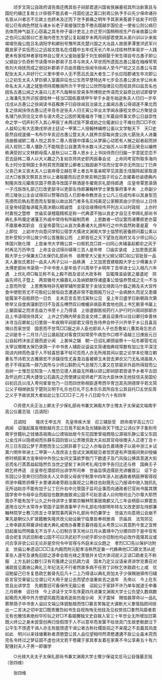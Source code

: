 <!-- { "loadSidebar": true } -->
　　顷岁文简公自政府请告南还携其伯子祠部君道兴国省族展墓视其所治新第且与国伦约婚迁复故土计徘徊不能去者一月国伦送之富口别焉公执予手曰先少保命诸孙名皆从兴者志不忘故土也顾未及迁而下世予甚痛之明年予其家来菟裘于兹矣于时窃视公巳有病色然犹与诸乡长老子弟接强饮食不倦去既越岁国伦走一使省公则公病巳去体而神气益王心窃喜之其冬仲子谐计吏北上亦迁至兴国稍稍视生产存亲故葢公命之也问公起居曰亡恙海内苍生方望公复起越岁未两月祠部君使其从弟兴训以讣来矣嗟嗟伤哉公姓吕名调阳字和卿别号豫所其先楚兴国之大冶县人故居茅潭里洪武军兴籍良家子实伍而公之远祖文胜名在戍籍中五年戍天长六年从戍桂林然率易岁一人践更未有家桂林者家桂林自公曾大父鉴始鉴娶于刘生纲纲娶于宋生璋自号古愚子即公父纲自少负奇析节读儒书补郡弟子员寻与宋夫人早世而所遗孤古愚公属在襁褓茕茕依刘大母抚而成之弱冠补郡弟子员由贡籍仕徐闻令徐闻人至今尸祝之又古愚公与其配张太夫人并好行仁义里中里中人无不愿吕氏滋大者生二子长应阳郡诸生卒次即公公之初生太夫人梦巨蟒入室葢异征也公生而早慧特达年七岁会古愚公游太学公尚未命名太夫人遣之就塾师持周散骑所次千字授公公欣然指律吕句而视其师曰兹吾名也因名古愚公闻之大喜曰儿志不凡哉稍长受易多所博观史传语而文益奇比初试即督学上海潘先生所识拔谓桂林一枝当□国栋嘉靖甲午举于乡是冬始逆朱夫人归归一岁卒戊戌从古愚公之徐闻读书县廨庚子归自徐闻且治装北上属闻古愚公得调遂不果北而复之徐闻扶侍古愚公还辛丑冬逆张夫人归壬寅公卒业太学闻永康程文恭公方聚徒谈名理乃执贽往见文恭与语大奇之公因侨寓隆福寺下帷三年葢自师事文恭公日益崇性命之学一切声利不入其心甲辰丁未两试皆不第或劝之仕辄谢曰士不难仕而□□不优人益知公有大志庚戌举进士廷试一甲第二人授翰林编修公虽以文学魁天下　天□史臣然自视逡循一韦布尔辛亥迎古愚公暨太夫人就养京邸每尚食公执七筯张夫人进羹汤曲极诚欵二尊人悦之其冬二尊人夜寝中煤毒公从梦寐心动若有人掖之起者起而排闼入视则二尊人僵卧几不能喘息公自激清泠水数斗沃之始苏人以孝感云癸丑以编修秩满受封父文林郎母孺人是秋公以二尊人思乡土上书扶侍而归归踰一岁意犹恋恋不忍去庭帏二尊人以大义趣之乃复如京师共史职丙辰春会试　上命同考官所取多海内名士时分宜柄国士多附其党而躐至公卿者公独固谢不往而分宜卒亦无所加公丁巳奔父丧己未又丧太夫人公哀瘁骨立越在草土者五年虽亲昵罕见其面壬戌服除起家取道过大□省族文祭其五世以上诸祖墓而后还京癸亥稍迁国子司业乙丑擢春坊谕德典内制隆庆改元擢南京国子祭酒寻改国子祭酒是冬擢南京礼部侍郎遇　庄皇帝覃恩录荫一子戊辰改礼部己巳改吏部寻以吏部左侍郎兼翰林学士掌詹事府事辛未　上命副少师江陵张公主会试得邓以赞等四百人巳即奉命教庶吉士公凡三任成均率以其身型范先德而后秇右愿悫而左智能以故出其门者多名实纯美足公家頼其由少宗伯以上日侍　庄皇帝经筵每讲辄先斋沐期以精诚悟　主往往缘傅经传开列古义以时政规　上亦时时嘉悦之暨修　世庙实录稽载精核足称一代典谟不独以良史才自见壬申拜礼部尚书典礼多所厘定诸藩王外戚中常侍有所踰制而希　上恩数者一切议罢而诸曹郎吏亦莫不廪廪奉其职会　庄皇帝晏驾公从哀次条奏诸大礼颁布行之中外翕然称善是夏　今上即位　上幼冲方向意问学知公宿学大儒进文渊阁大学士恊赞机密备顾问葢公素以忠朴受知少师公故少师公首推毂公而　上即首任之天下望及在政府又与少师公同心体国兴致化理　上尝亲书大字赐公其一曰枢机克□其一曰同心夹辅喜起都俞之风于时再见万历甲戊　上命主会试得孙镇等三百人是年修　□庙实录成　上加恩晋武英殿大学士少保兼太□太保仍礼部尚书　诰赠曾大父鉴大父纲父璋□如公官妣皆一品夫人妻张氏累封一品夫人丙子公以一品秩满　上又加恩晋建极殿大学士少傅兼太子太傅吏部尚书录荫一子中书舍人是年伯子兴周举于乡明年丁丑举进士公入相凡六年遇　上优礼师□每见称不名上殿不趋及谘访大政多称　旨辄降温谕褒之屡遣祀　郊庙先师孔子暨上　两宫徽号大婚嘉礼以及纳欵献俘诸盛事公皆恊恭赞成之无一不当　上意而所受　上恩赉殊特非先朝宰辅所尝蒙至于金钱文绮舆马什器之赐及夫大官传食中使慰劳尤不可胜纪公居恒自念遭遇非常不能图报万分之一会病肺久而足又患痿徙履渐不自胜顾恐一日负　主未忍言去至戊寅秋公见　皇上年日盛学日新朝政次第修举又自度病寖剧恐归不及首丘喟然叹曰帷幄非病臣素食地也因上书乞骸骨书屡上　上屡固留之而求去益力书至十上乃得请　上徐遣御医视药行人护行时兴周祠部郎亦自上书请得扶侍其父　上许之仍赐内帑金百金文绮二袭且诏乘传以往曰卿归幸善休沐寻当召卿矣公归里居一年疾稍平祠部君又得在告侍养会仲子兴齐举于乡公且喜且惧曰吾家世受　国恩而不世笃□□报之非人臣也即非人子也吾惫矣儿曹其毋忘忠贞之训是冬十二月廿八日公晨起犹对客食饮如常旁午病忽作口噤不语越三日庚辰元日公自起栉沐坐正寝而逝讣闻　上甚悼之辍　朝一日诏礼卿颁谕祭十一坛冬卿营宅兆太宰议赠赠太保仍录荫一子中书舍人辅臣议谥谥文简诸恤典视常数有加公生平深沈简谅内辨而色温于人不轻喜怒事不轻可否而人亦无所用其间以尝之论学本伦理立朝重名节诗若文古雅廓宏不涉蹊径性尤喜澹泊虽被蟒玉未尝去澣衣又门无私谒虽故人邑子不得妄陈一辞乃其所与少师公斟酌元气总理万几事又在禁密非外臣所得窥而公且树一士惟恐见知急一人惟恐见德人故益无所藉以颂公即祠部君尝语予乡者平古田及怀远府江两大捷皆公石画先之而使建议视师者尸其功大臣休休无他技信夫吴国伦曰初吕氏以戌入粤何挛挛也乃一日而四世称相臣遂粤西华冑岂其先阴德厚乎若文简公父子相继欲反于楚则又明于礼乐也巳礼不忘本乐乐其所自生公其自托□五世反周之义乎予故状其大者如此公生□□□子二月十八日距今六十有四年 

　　○资德大夫正治上卿太子少保礼部尚书兼文渊阁大学士赠太子太保谥文端南宇高公仪墓志铭（吕调阳） 

　　吕调阳 
　　隆庆壬申五月　先皇帝疾大渐　召三辅臣受　顾命南宇高公方□病闻　诏强起属哀增剧越月念三日竟不起未及光辅新政天下惜之公讳仪字子象别号南宇世籍杭之钱塘高祖南山公德铭始居今东花园里曾祖商隐公源祖乐静公富父东园公金戊并以隐德闻而乐静东园则皆以公贵赠资政大夫如其官母徐赠夫人正德丁丑十月三日东园公梦于肃愍而生公公颕异慕于公之人亦每自负嘉靖庚子以易中浙江乡试第六明年举进士二甲第一人改庶吉士尝试文渊阁赋见者惊赏遂有声馆阁间癸卯授编修时柄臣某方宠幸倾中外悦公女间文藻欲罗致门下数遣子及门风指公拂其意遂大衔忌而名行蒸蒸益起隐然负当世之望矣丁未同考礼闱戊申予告归比还与修　国典壬子疏乞终养适　庄皇帝在潜邸将出讲学所司奉　世庙旨慎选儒臣充讲幄首公　诏下会东园公讣至奔归归而徐夫人又卒居父母丧守制里中四年浙人赵通政者柄臣狎客得视师浙中藉势骄横于乡里诸谒者旁趋治属视之公弗往也赵既先公乃报谒中驰入独抗礼无所诎赵亦不能有加于公丁巳升右中允管国子监司业事而向通政者巳官尚书属其甥国学舍中令母卒业而超铨也数款曲致谒公固不可赵恚语人曰何物司业乃尔尊大耶然竟亦不能有加于公久之升侍讲学士掌南京翰林院事居南都又几三年会柄臣以罪罢去遂用佥议升太常寺乡管国子监祭酒事甲子升礼部右侍郎明年转左又改吏部左侍郎兼翰林院学士教习庶吉士寻掌院事丙寅升礼部尚书仍兼学士　世庙方向意用公会崩不果先是朝仪久旷故籍散失隆庆改元始设扆宁临羣臣奉祝册谒　宗庙具　法驾郊见　上帝幸辟亥释奠讲经诸大典礼咸倚办春曹旦暮待报无从考质公以其意酌今昔之宜修旧起废灿然明备无不当乎人心旧制合享天地以日月从嘉靖中乃分建四郊于是中官有请合祀复洪武旧制者公固不可曰洪武初不分祀乎即分亦旧制也何必改作竟寝其议或问合享非欤公曰无论非是奈何令中官得与外庭未议众韪之　孝烈□□先以保护功附　主　世庙公奉遗诏□□□主内殿而附元配孝洁秩然足垂一代彝典他□□薛文清从祀革张人道号及谏免旧邸之游幸会取光禄之羡银并关切大体词谠义正读□疏者无不称服　上方五龄公数引汉有司蚤建之议抗疏力请　国本乃定又议请亲贤讲学览奏召对诸疏皆见嘉纳公典礼三年纪法无不行者然故多病不任劳丁卯秋乞休致疏七上咸　优诏勉留己巳冬复恳疏乞骸骨先后凡十二上乃得请以典礼劳加太子少保赐驰驿传归辅臣言官交章留公佥谓公可大用于是公去而望亦滋重矣去之逾年　先帝以　今上在东宫且出讲学念　先朝耆旧可备保传无踰公者　诏起公于家辞不许乃单车就道壬申春三月朔奉　诏日侍　今上讲读于文华东序夏四月进兼文渊阁大学士公负望久数病数起晚而大用中外方想望风裁而溘焉逝矣伤哉讣闻　天子震悼　赐恤甚厚命以一品礼葬祭荫子中书舍人谥曰文端公体貌魁梧而性□寡言笑每定大谋断大义羣情指顾间徐出一二言决之切中宜□既贵雅饬如书生自视恂恂无他技及见权势炫□羣然风靡者若无有也雅恬素绝纷华珍玩之好□不畜姬媵独文史自娱入官三十年世业无所增加旧第既火终公之身未尝营创再归皆假馆于人不以意卒而发箧不给敛具门生故吏欷歔泣下公平生不馈遗干谒人亦无有能馈遗干谒公者古称社稷臣招之不来麾之不去葢其风度如此　明兴以来钱塘著称者肃愍暨公其人品位望相埒然肃愍遭遘不辰公业虽未究而完名令终过之梦征固不虚也诗文若干卷藏于家其孝友着在家乘不书公享寿五十有六配锺封夫人子男一即循学 

　　○光禄大夫太子太保礼部尚书兼文渊阁大学士赠少保谥文庄马公自强墓志铭（张四维） 

　　张四维 
